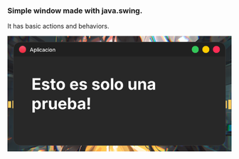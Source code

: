 ### Simple window made with java.swing.
It has basic actions and behaviors.

![img](media/images/screenshot.png)
